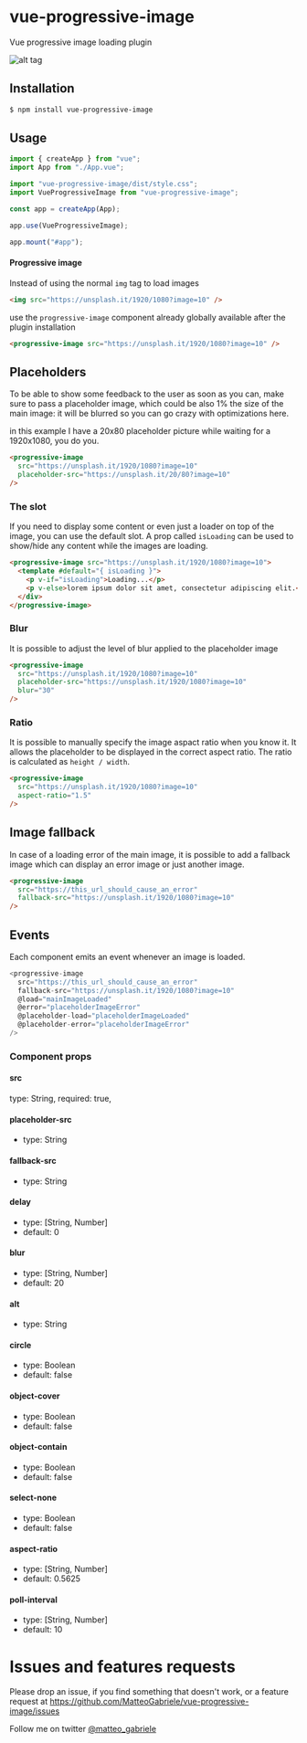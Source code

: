 # vue-progressive-image

Vue progressive image loading plugin

![alt tag](https://raw.githubusercontent.com/MatteoGabriele/vue-progressive-image/master/example.gif)

## Installation

```bash
$ npm install vue-progressive-image
```

## Usage

```js
import { createApp } from "vue";
import App from "./App.vue";

import "vue-progressive-image/dist/style.css";
import VueProgressiveImage from "vue-progressive-image";

const app = createApp(App);

app.use(VueProgressiveImage);

app.mount("#app");
```

#### Progressive image

Instead of using the normal `img` tag to load images

```html
<img src="https://unsplash.it/1920/1080?image=10" />
```

use the `progressive-image` component already globally available after the plugin installation

```html
<progressive-image src="https://unsplash.it/1920/1080?image=10" />
```

## Placeholders

To be able to show some feedback to the user as soon as you can, make sure to pass a placeholder image, which could be also 1% the size of the main image: it will be blurred so you can go crazy with optimizations here.

in this example I have a 20x80 placeholder picture while waiting for a 1920x1080, you do you.

```html
<progressive-image
  src="https://unsplash.it/1920/1080?image=10"
  placeholder-src="https://unsplash.it/20/80?image=10"
/>
```

### The slot

If you need to display some content or even just a loader on top of the image, you can use the default slot. A prop called `isLoading` can be used to show/hide any content while the images are loading.

```html
<progressive-image src="https://unsplash.it/1920/1080?image=10">
  <template #default="{ isLoading }">
    <p v-if="isLoading">Loading...</p>
    <p v-else>lorem ipsum dolor sit amet, consectetur adipiscing elit.</p>
  </div>
</progressive-image>
```

### Blur

It is possible to adjust the level of blur applied to the placeholder image

```html
<progressive-image
  src="https://unsplash.it/1920/1080?image=10"
  placeholder-src="https://unsplash.it/1920/1080?image=10"
  blur="30"
/>
```

### Ratio

It is possible to manually specify the image aspact ratio when you know it. It allows the placeholder to be displayed in the correct aspect ratio. The ratio is calculated as `height / width`.

```html
<progressive-image
  src="https://unsplash.it/1920/1080?image=10"
  aspect-ratio="1.5"
/>
```

## Image fallback

In case of a loading error of the main image, it is possible to add a fallback image which can display an error image or just another image.

```html
<progressive-image
  src="https://this_url_should_cause_an_error"
  fallback-src="https://unsplash.it/1920/1080?image=10"
/>
```

## Events

Each component emits an event whenever an image is loaded.

```js
<progressive-image
  src="https://this_url_should_cause_an_error"
  fallback-src="https://unsplash.it/1920/1080?image=10"
  @load="mainImageLoaded"
  @error="placeholderImageError"
  @placeholder-load="placeholderImageLoaded"
  @placeholder-error="placeholderImageError"
/>
```

### Component props

#### src

type: String,
required: true,

#### placeholder-src

- type: String

#### fallback-src

- type: String

#### delay

- type: [String, Number]
- default: 0

#### blur

- type: [String, Number]
- default: 20

#### alt

- type: String

#### circle

- type: Boolean
- default: false

#### object-cover

- type: Boolean
- default: false

#### object-contain

- type: Boolean
- default: false

#### select-none

- type: Boolean
- default: false

#### aspect-ratio

- type: [String, Number]
- default: 0.5625

#### poll-interval

- type: [String, Number]
- default: 10

# Issues and features requests

Please drop an issue, if you find something that doesn't work, or a feature request at https://github.com/MatteoGabriele/vue-progressive-image/issues

Follow me on twitter [@matteo_gabriele](https://twitter.com/matteo_gabriele)
